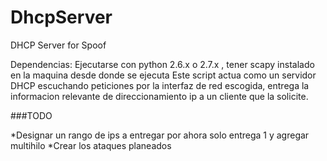 # DhcpServer
DHCP Server for Spoof

Dependencias: Ejecutarse con python 2.6.x o 2.7.x , tener scapy instalado en la maquina desde donde se ejecuta Este script actua como un servidor DHCP escuchando peticiones por la interfaz de red escogida, entrega la informacion relevante de direccionamiento ip a un cliente que la solicite.

###TODO

*Designar un rango de ips a entregar por ahora solo entrega 1 y agregar multihilo
*Crear los ataques planeados
